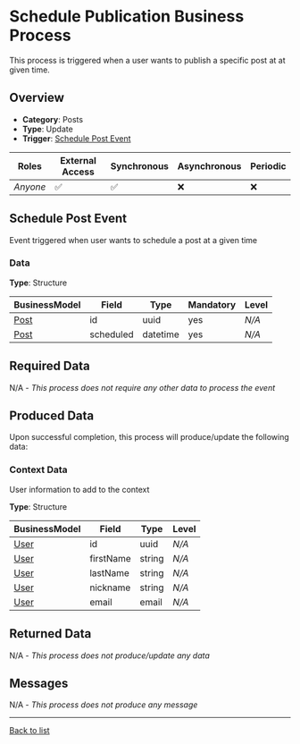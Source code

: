 # Schedule Publication Business Process
This process is triggered when a user wants to publish a specific post at at given time.

## Overview
 - **Category**: Posts
 - **Type**: Update
 - **Trigger**: [Schedule Post Event](#schedule-post-event)

| Roles | External Access | Synchronous | Asynchronous | Periodic |
| ----- | --------------- | ----------- | ------------ | -------- |
| *Anyone* | :white_check_mark: | :white_check_mark: | :x: | :x:

## Schedule Post Event
Event triggered when user wants to schedule a post at a given time
### Data

**Type**: Structure

| BusinessModel | Field | Type | Mandatory | Level |
| ------------- | ----- | ---- | --------- | ----- |
| [Post](../DataModel/Overview.md#post) | id | uuid | yes | *N/A* |
| [Post](../DataModel/Overview.md#post) | scheduled | datetime | yes | *N/A* |

## Required Data
N/A - *This process does not require any other data to process the event*

## Produced Data
Upon successful completion, this process will produce/update the following data:
### Context Data
User information to add to the context

**Type**: Structure

| BusinessModel | Field | Type | Level |
| ------------- | ----- | ---- | ----- |
| [User](../DataModel/Overview.md#user) | id | uuid | *N/A* |
| [User](../DataModel/Overview.md#user) | firstName | string | *N/A* |
| [User](../DataModel/Overview.md#user) | lastName | string | *N/A* |
| [User](../DataModel/Overview.md#user) | nickname | string | *N/A* |
| [User](../DataModel/Overview.md#user) | email | email | *N/A* |



## Returned Data
N/A - *This process does not produce/update any data*

## Messages
N/A - *This process does not produce any message*

---
[Back to list](Overview.md)